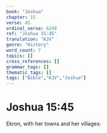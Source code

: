 ```yaml
---
book: "Joshua"
chapter: 15
verse: 45
ordinal_verse: 6248
ref: "Joshua 15:45"
translation: "KJV"
genre: "History"
word_count: 7
topics: []
cross_references: []
grammar_tags: []
thematic_tags: []
tags: ["Bible","KJV","Joshua"]
---
```


# Joshua 15:45

Ekron, with her towns and her villages:
